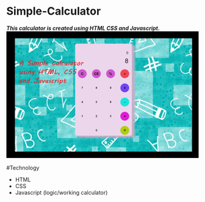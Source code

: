 # Simple-Calculator
***This calculator is created using HTML CSS and Javascript.***
![](ss.png)

#Technology
* HTML
* CSS
* Javascript (logic/working calculator)
